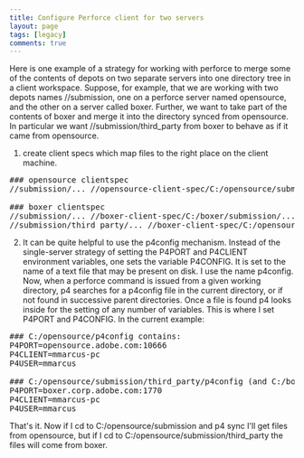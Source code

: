 ```yaml
---
title: Configure Perforce client for two servers
layout: page
tags: [legacy]
comments: true
---
```

Here is one example of a strategy for working with perforce to merge some of the contents of 
depots on two separate servers into one directory tree in a client workspace.
Suppose, for example, that we are working with two depots names //submission, one on a 
perforce server named opensource, and the other on a server called boxer. Further, we want to take 
part of the contents of boxer and merge it into the directory synced from opensource. In particular 
we want //submission/third_party from boxer to behave as if it came from opensource.

1) create client specs which map files to the right place on the client machine.

<pre>
### opensource clientspec
//submission/... //opensource-client-spec/C:/opensource/submission/...

### boxer clientspec
//submission/... //boxer-client-spec/C:/boxer/submission/...
//submission/third_party/... //boxer-client-spec/C:/opensource/submission/third_party/...
</pre>

2) It can be quite helpful to use the p4config mechanism. Instead of the single-server strategy of 
setting the P4PORT and P4CLIENT environment variables, one sets the variable P4CONFIG. It is 
set to the name of a text file that may be present on disk. I use the name p4config. Now, when a 
perforce command is issued from a given working directory, p4 searches for a p4config file in the 
current directory, or if not found in successive parent directories. Once a file is found p4 looks 
inside for the setting of any number of variables. This is where I set P4PORT and P4CONFIG. In 
the current example:

<pre>
### C:/opensource/p4config contains:
P4PORT=opensource.adobe.com:10666
P4CLIENT=mmarcus-pc
P4USER=mmarcus

### C:/opensource/submission/third_party/p4config (and C:/boxer/p4config) contains:
P4PORT=boxer.corp.adobe.com:1770
P4CLIENT=mmarcus-pc
P4USER=mmarcus
</pre>

That's it. Now if I cd to C:/opensource/submission and p4 sync I'll get files from opensource, but if I cd to C:/opensource/submission/third_party the files will come from boxer.
